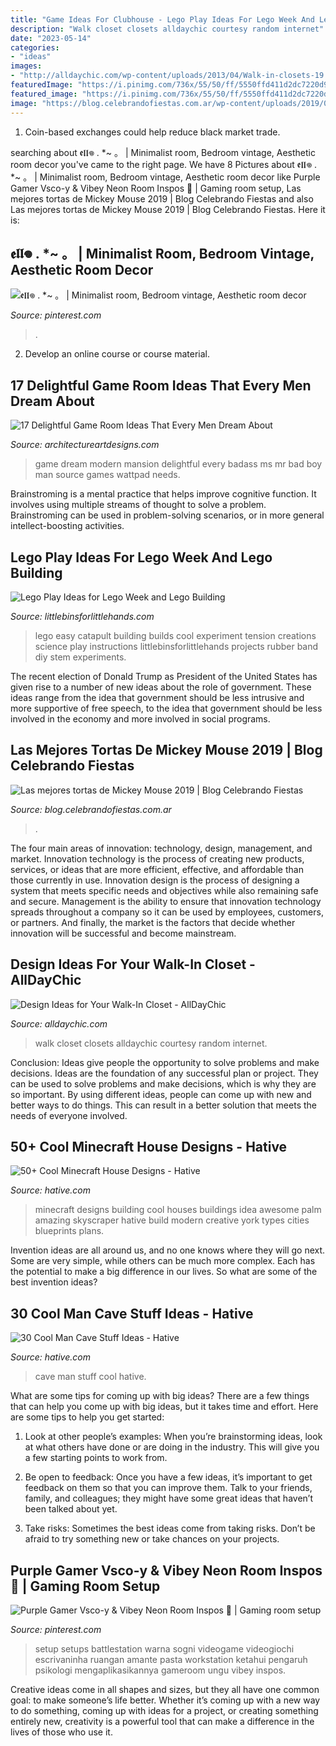 ```yaml
---
title: "Game Ideas For Clubhouse - Lego Play Ideas For Lego Week And Lego Building"
description: "Walk closet closets alldaychic courtesy random internet"
date: "2023-05-14"
categories:
- "ideas"
images:
- "http://alldaychic.com/wp-content/uploads/2013/04/Walk-in-closets-19.jpg"
featuredImage: "https://i.pinimg.com/736x/55/50/ff/5550ffd411d2dc7220d9ed85e90b2285.jpg"
featured_image: "https://i.pinimg.com/736x/55/50/ff/5550ffd411d2dc7220d9ed85e90b2285.jpg"
image: "https://blog.celebrandofiestas.com.ar/wp-content/uploads/2019/09/mejores_tortas_mickey_mouse_2019_fiestas_birthday.jpg"
---
```



1. Coin-based exchanges could help reduce black market trade.

	

		
searching about 𝖊𝖑𝖑𖦹 . *~ 。 | Minimalist room, Bedroom vintage, Aesthetic room decor you've came to the right page. We have 8 Pictures about 𝖊𝖑𝖑𖦹 . *~ 。 | Minimalist room, Bedroom vintage, Aesthetic room decor like Purple Gamer Vsco-y &amp; Vibey Neon Room Inspos ️👀 | Gaming room setup, Las mejores tortas de Mickey Mouse 2019 | Blog Celebrando Fiestas and also Las mejores tortas de Mickey Mouse 2019 | Blog Celebrando Fiestas. Here it is:
		
    
## 𝖊𝖑𝖑𖦹 . *~ 。 | Minimalist Room, Bedroom Vintage, Aesthetic Room Decor

<img loading=lazy src="https://i.pinimg.com/736x/55/50/ff/5550ffd411d2dc7220d9ed85e90b2285.jpg" onerror="this.onerror=null;this.src='https://tse2.mm.bing.net/th?id=OIP.DqYCjhSOZpEaYUG4MiOJNgHaNL&amp;pid=15.1';" alt="𝖊𝖑𝖑𖦹 . *~ 。 | Minimalist room, Bedroom vintage, Aesthetic room decor">

_Source: pinterest.com_

>. 

	

2. Develop an online course or course material.

    
## 17 Delightful Game Room Ideas That Every Men Dream About

<img loading=lazy src="https://www.architectureartdesigns.com/wp-content/uploads/2015/10/610-630x473.jpg" onerror="this.onerror=null;this.src='https://tse1.mm.bing.net/th?id=OIP.2_2IS-DrFWvvyyoCd4qOGwHaFj&amp;pid=15.1';" alt="17 Delightful Game Room Ideas That Every Men Dream About">

_Source: architectureartdesigns.com_

>game dream modern mansion delightful every badass ms mr bad boy man source games wattpad needs. 

	

Brainstroming is a mental practice that helps improve cognitive function. It involves using multiple streams of thought to solve a problem. Brainstroming can be used in problem-solving scenarios, or in more general intellect-boosting activities.

    
## Lego Play Ideas For Lego Week And Lego Building

<img loading=lazy src="https://littlebinsforlittlehands.com/wp-content/uploads/2016/01/Easy-LEGO-Catapult-and-Tension-Science-Experiment-for-Kids.jpg" onerror="this.onerror=null;this.src='https://tse1.mm.bing.net/th?id=OIP.my5VByNahEqWDu3_dhki-gHaLH&amp;pid=15.1';" alt="Lego Play Ideas for Lego Week and Lego Building">

_Source: littlebinsforlittlehands.com_

>lego easy catapult building builds cool experiment tension creations science play instructions littlebinsforlittlehands projects rubber band diy stem experiments. 

	

The recent election of Donald Trump as President of the United States has given rise to a number of new ideas about the role of government. These ideas range from the idea that government should be less intrusive and more supportive of free speech, to the idea that government should be less involved in the economy and more involved in social programs.

    
## Las Mejores Tortas De Mickey Mouse 2019 | Blog Celebrando Fiestas

<img loading=lazy src="https://blog.celebrandofiestas.com.ar/wp-content/uploads/2019/09/mejores_tortas_mickey_mouse_2019_fiestas_birthday.jpg" onerror="this.onerror=null;this.src='https://tse1.mm.bing.net/th?id=OIP.rGIWWBqKmISRYOZ3F0e3HwHaKM&amp;pid=15.1';" alt="Las mejores tortas de Mickey Mouse 2019 | Blog Celebrando Fiestas">

_Source: blog.celebrandofiestas.com.ar_

>. 

	

The four main areas of innovation: technology, design, management, and market.
Innovation technology is the process of creating new products, services, or ideas that are more efficient, effective, and affordable than those currently in use. Innovation design is the process of designing a system that meets specific needs and objectives while also remaining safe and secure. Management is the ability to ensure that innovation technology spreads throughout a company so it can be used by employees, customers, or partners. And finally, the market is the factors that decide whether innovation will be successful and become mainstream.

    
## Design Ideas For Your Walk-In Closet - AllDayChic

<img loading=lazy src="http://alldaychic.com/wp-content/uploads/2013/04/Walk-in-closets-19.jpg" onerror="this.onerror=null;this.src='https://tse1.mm.bing.net/th?id=OIP.qctjTWhDb9fGWAzw1dhGiQHaL3&amp;pid=15.1';" alt="Design Ideas for Your Walk-In Closet - AllDayChic">

_Source: alldaychic.com_

>walk closet closets alldaychic courtesy random internet. 

	

Conclusion: Ideas give people the opportunity to solve problems and make decisions.
Ideas are the foundation of any successful plan or project. They can be used to solve problems and make decisions, which is why they are so important. By using different ideas, people can come up with new and better ways to do things. This can result in a better solution that meets the needs of everyone involved.

    
## 50+ Cool Minecraft House Designs - Hative

<img loading=lazy src="https://hative.com/wp-content/uploads/2014/02/minecraft-houses/palm-building-idea-20.jpg" onerror="this.onerror=null;this.src='https://tse3.mm.bing.net/th?id=OIP.fGz7EkZUkCNCqWKfi8NMNQHaFj&amp;pid=15.1';" alt="50+ Cool Minecraft House Designs - Hative">

_Source: hative.com_

>minecraft designs building cool houses buildings idea awesome palm amazing skyscraper hative build modern creative york types cities blueprints plans. 

	

Invention ideas are all around us, and no one knows where they will go next. Some are very simple, while others can be much more complex. Each has the potential to make a big difference in our lives. So what are some of the best invention ideas?

    
## 30 Cool Man Cave Stuff Ideas - Hative

<img loading=lazy src="https://hative.com/wp-content/uploads/2015/06/man-cave-stuff/32-man-cave-stuff-ideas.jpg" onerror="this.onerror=null;this.src='https://tse2.mm.bing.net/th?id=OIP.ym7RTeEPnDHQA1SbX95aAwHaO0&amp;pid=15.1';" alt="30 Cool Man Cave Stuff Ideas - Hative">

_Source: hative.com_

>cave man stuff cool hative. 

	

What are some tips for coming up with big ideas?
There are a few things that can help you come up with big ideas, but it takes time and effort. Here are some tips to help you get started:
1. Look at other people’s examples: When you’re brainstorming ideas, look at what others have done or are doing in the industry. This will give you a few starting points to work from.

2. Be open to feedback: Once you have a few ideas, it’s important to get feedback on them so that you can improve them. Talk to your friends, family, and colleagues; they might have some great ideas that haven’t been talked about yet.

3. Take risks: Sometimes the best ideas come from taking risks. Don’t be afraid to try something new or take chances on your projects.

    
## Purple Gamer Vsco-y &amp; Vibey Neon Room Inspos ️👀 | Gaming Room Setup

<img loading=lazy src="https://i.pinimg.com/736x/0e/80/26/0e80269fcdfc120d8d64b8d5b1c6bce0.jpg" onerror="this.onerror=null;this.src='https://tse1.mm.bing.net/th?id=OIP.jVlMMMUbyHNhOJKyjQBNAQHaOA&amp;pid=15.1';" alt="Purple Gamer Vsco-y &amp; Vibey Neon Room Inspos ️👀 | Gaming room setup">

_Source: pinterest.com_

>setup setups battlestation warna sogni videogame videogiochi escrivaninha ruangan amante pasta workstation ketahui pengaruh psikologi mengaplikasikannya gameroom ungu vibey inspos. 

	

Creative ideas come in all shapes and sizes, but they all have one common goal: to make someone’s life better. Whether it’s coming up with a new way to do something, coming up with ideas for a project, or creating something entirely new, creativity is a powerful tool that can make a difference in the lives of those who use it.

